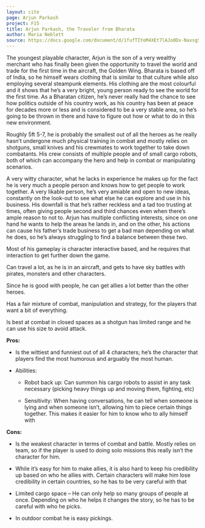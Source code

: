 ```yaml
---
layout: cite
page: Arjun Parkash
project: F15
title: Arjun Parkash, the Traveler from Bharata
author: Maria Neblett
source: https://docs.google.com/document/d/1fufTIYoM4XEt7lAJo0Dx-NaxsgS-ZYNdUuGJaNDWrlY/edit?usp=sharing
---
```

The youngest playable character, Arjun is the son of a very wealthy merchant who has finally been given the opportunity to travel the world and trade for the first time in the aircraft, the Golden Wing. Bharata is based off of India, so he himself wears clothing that is similar to that culture while also employing several steampunk elements. His clothing are the most colourful and it shows that he’s a very bright, young person ready to see the world for the first time. As a Bharatan citizen, he’s never really had the chance to see how politics outside of his country work, as his country has been at peace for decades more or less and is considered to be a very stable area, so he’s going to be thrown in there and have to figure out how or what to do in this new environment.

Roughly  5ft 5-7, he is probably the smallest out of all the heroes as he really hasn’t undergone much physical training in combat and mostly relies on shotguns, small knives and his crewmates to work together to take down combatants. His crew consists of multiple people and of small cargo robots, both of which can accompany the hero and help in combat or manipulating scenarios.

A very witty character, what he lacks in experience he makes up for the fact he is very much a people person and knows how to get people to work together. A very likable person, he’s very amiable and open to new ideas, constantly on the look-out to see what else he can explore and use in his business. His downfall is that he’s rather reckless and a tad too trusting at times, often giving people second and third chances even when there’s ample reason to not to. Arjun has multiple conflicting interests, since on one hand he wants to help the areas he lands in, and on the other, his actions can cause his father’s trade business to get a bad man depending on what he does, so he’s always struggling to find a balance between these two.

Most of his gameplay is character interactive based, and he requires that interaction to get further down the game.

Can travel a lot, as he is in an aircraft, and gets to have sky battles with pirates, monsters and other characters.

Since he is good with people, he can get allies a lot better than the other heroes.

Has a fair mixture of combat, manipulation and strategy, for the players that want a bit of everything.

Is best at combat in closed spaces as a shotgun has limited range and he can use his size to avoid attack.

**Pros:**

- Is the wittiest and funniest out of all 4 characters; he’s the character that players find the most humorous and arguably the most human.

- Abilities:

    - Robot back up: Can summon his cargo robots to assist in any task necessary (picking heavy things up and moving them, fighting, etc)

    - Sensitivity: When having conversations, he can tell when someone is lying and when someone isn’t, allowing him to piece certain things together. This makes it easier for him to know who to ally himself with

**Cons:**

- Is the weakest character in terms of combat and battle.  Mostly relies on team, so if the player is used to doing solo missions this really isn’t the character for him.

- While it’s easy for him to make allies, it is also hard to keep his credibility up based on who he allies with. Certain characters will make him lose credibility in certain countries, so he has to be very careful with that

- Limited cargo space – He can only help so many groups of people at once. Depending on who he helps it changes the story, so he has to be careful with who he picks.

- In outdoor combat he is easy pickings.

